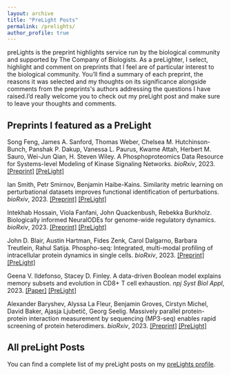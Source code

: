 ```yaml
---
layout: archive
title: "PreLight Posts"
permalink: /prelights/
author_profile: true
---
```


<script type='text/javascript' src='https://d1bxh8uas1mnw7.cloudfront.net/assets/embed.js'></script>

preLights is the preprint highlights service run by the biological community and supported by The Company of Biologists. As a preLighter, I select, highlight and comment on preprints that I feel are of particular interest to the biological community. You’ll find a summary of each preprint, the reasons it was selected and my thoughts on its significance alongside comments from the preprints's authors addressing the questions I have raised.I’d really welcome you to check out my preLight post and make sure to leave your thoughts and comments.

<h2>Preprints I featured as a PreLight</h2>

<p>Song Feng, James A. Sanford, Thomas Weber, Chelsea M. Hutchinson-Bunch, Panshak P. Dakup, Vanessa L. Paurus, Kwame Attah, Herbert M. Sauro, Wei-Jun Qian, H. Steven Wiley. A Phosphoproteomics Data Resource for Systems-level Modeling of Kinase Signaling Networks. <em>bioRxiv</em>, 2023. <a href="https://www.biorxiv.org/content/10.1101/2023.08.03.551714v1">[Preprint]</a> <a href="https://prelights.biologists.com/highlights/a-phosphoproteomics-data-resource-for-systems-level-modeling-of-kinase-signaling-networks/">[PreLight]</a> <div class='altmetric-embed' data-doi="10.1101/2023.08.03.551714"></div></p>

<p>Ian Smith, Petr Smirnov, Benjamin Haibe-Kains. Similarity metric learning on perturbational datasets improves functional identification of perturbations. <em>bioRxiv</em>, 2023. <a href="https://www.biorxiv.org/content/10.1101/2023.06.09.544397v1">[Preprint]</a> <a href="https://prelights.biologists.com/highlights/similarity-metric-learning-on-perturbational-datasets-improves-functional-identification-of-perturbations/">[PreLight]</a> <div class='altmetric-embed' data-doi="10.1101/2023.06.09.544397"></div></p>

<p>Intekhab Hossain, Viola Fanfani, John Quackenbush, Rebekka Burkholz. Biologically informed NeuralODEs for genome-wide regulatory dynamics. <em>bioRxiv</em>, 2023. <a href="https://www.biorxiv.org/content/10.1101/2023.02.24.529835v1">[Preprint]</a> <a href="https://prelights.biologists.com/highlights/biologically-informed-neuralodes-for-genome-wide-regulatory-dynamics/">[PreLight]</a> <div class='altmetric-embed' data-doi="10.1101/2023.02.24.529835"></div></p>

<p>John D. Blair, Austin Hartman, Fides Zenk, Carol Dalgarno, Barbara Treutlein, Rahul Satija. Phospho-seq: Integrated, multi-modal profiling of intracellular protein dynamics in single cells. <em>bioRxiv</em>, 2023. <a href="https://doi.org/10.1101/2023.03.27.534442">[Preprint]</a> <a href="https://prelights.biologists.com/highlights/phospho-seq-integrated-multi-modal-profiling-of-intracellular-protein-dynamics-in-single-cells/s">[PreLight]</a> <div class='altmetric-embed' data-doi="https://doi.org/10.1101/2023.03.27.534442"></div></p>

<p>Geena V. Ildefonso, Stacey D. Finley. A data-driven Boolean model explains memory subsets and evolution in CD8+ T cell exhaustion. <em>npj Syst Biol Appl</em>, 2023. <a href=" https://www.nature.com/articles/s41540-023-00297-2">[Paper]</a> <a href="https://prelights.biologists.com/highlights/a-data-driven-boolean-model-explains-memory-subsets-and-evolution-in-cd8-t-cell-exhaustion/">[PreLight]</a> <div class='altmetric-embed' data-doi="10.1038/s41540-023-00297-2"></div></p>

<p>Alexander Baryshev, Alyssa La Fleur, Benjamin Groves, Cirstyn Michel, David Baker, Ajasja Ljubetič, Georg Seelig. Massively parallel protein-protein interaction measurement by sequencing (MP3-seq) enables rapid screening of protein heterodimers. <em>bioRxiv</em>, 2023. <a href="https://doi.org/10.1101/2023.02.08.527770">[Preprint]</a> <a href="https://prelights.biologists.com/highlights/massively-parallel-protein-protein-interaction-measurement-by-sequencing-mp3-seq-enables-rapid-screening-of-protein-heterodimers/">[PreLight]</a> <div class='altmetric-embed' data-doi="10.1101/2023.02.08.527770"></div></p>


<h2>All preLight Posts</h2>

You can find a complete list of my preLight posts on my <a href="https://prelights.biologists.com/profiles/bdmaier/">preLights profile</a>.
